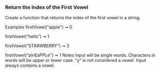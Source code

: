 ### Return the Index of the First Vowel

Create a function that returns the index of the first vowel in a string.

Examples
firstVowel("apple") ➞ 0

firstVowel("hello") ➞ 1

firstVowel("STRAWBERRY") ➞ 3

firstVowel("pInEaPPLe") ➞ 1
Notes
Input will be single words.
Characters in words will be upper or lower case.
"y" is not considered a vowel.
Input always contains a vowel.
